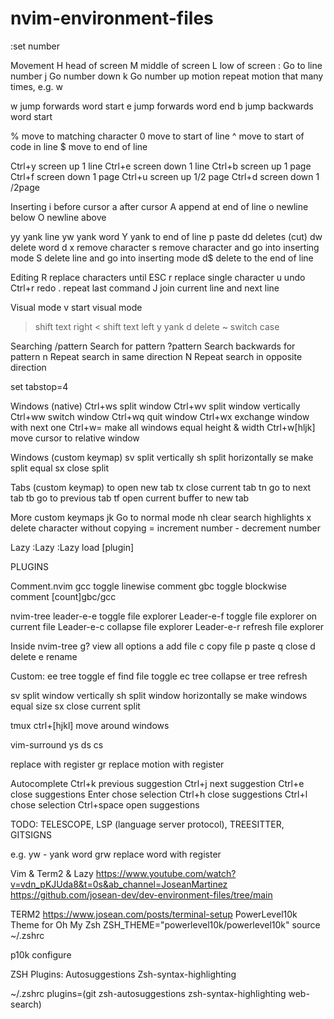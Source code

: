 # nvim-environment-files

:set number

Movement
H	head of screen
M 	middle of screen
L	low of screen
:<number>	Go to line number
<number>j	Go number down
<number>k	Go number up
<number>motion	repeat motion that many times, e.g. w

w	jump forwards word start
e 	jump forwards word end
b	jump backwards word start

%	move to matching character
0	move to start of line
^ 	move to start of code in line
$	move to end of line

Ctrl+y	screen up 1 line
Ctrl+e	screen down 1 line
Ctrl+b	screen up 1 page
Ctrl+f	screen down 1 page
Ctrl+u	screen up 1/2 page
Ctrl+d	screen down 1 /2page

Inserting
i	before cursor
a	after cursor
A 	append at end of line
o	newline below
O 	newline above

yy	yank line
yw	yank word
Y 	yank to end of line
p	paste
dd	deletes (cut)
dw	delete word
d<number><motion>
x 	remove character
s	remove character and go into inserting mode
S	delete line and go into inserting mode
d$	delete to the end of line

Editing
R 	replace characters until ESC
r	replace single character
u	undo
Ctrl+r	redo
.	repeat last command
J 	join current line and next line

Visual mode
v	start visual mode
> 	shift text right
< 	shift text left
y	yank
d	delete
~	switch case

Searching
/pattern 	Search for pattern
?pattern	Search backwards for pattern
n		Repeat search in same direction
N		Repeat search in opposite direction

set tabstop=4

Windows (native)
Ctrl+ws	split window
Ctrl+wv	split window vertically
Ctrl+ww	switch window
Ctrl+wq	quit window
Ctrl+wx	exchange window with next one
Ctrl+w=	make all windows equal height & width
Ctrl+w[hljk]	move cursor to relative window

Windows (custom keymap)
<leader>sv	split vertically
<leader>sh	split horizontally
<leader>se	make split equal 
<leader>sx	close split

Tabs (custom keymap)
<leader>to	open new tab
<leader>tx	close current tab
<leader>tn	go to next tab
<leader>tb 	go to previous tab
<leader>tf	open current buffer to new tab

More custom keymaps
jk	Go to normal mode
<leader>nh	clear search highlights
x	delete character without copying
<leader>=	increment number
<leader>-	decrement number

Lazy
:Lazy
:Lazy load [plugin]

PLUGINS

Comment.nvim
gcc		toggle linewise comment
gbc		toggle blockwise comment
[count]gbc/gcc

nvim-tree
leader-e-e	toggle file explorer
Leader-e-f	toggle file explorer on current file
Leader-e-c	collapse file explorer
Leader-e-r	refresh file explorer 

Inside nvim-tree
g?	view all options
a	add file 
c	copy file
p	paste
q 	close
d	delete
e	rename

Custom:
<leader>ee	tree toggle
<leader>ef	find file toggle
<leader>ec	tree collapse
<leader>er	tree refresh

<leader>sv	split window vertically
<leader>sh	split window horizontally
<leader>se	make windows equal size
<leader>sx	close current split

tmux
ctrl+[hjkl]	move around windows

vim-surround
ys<motion><char to surround with>
ds<char to remove surround>
cs<char to change from><char to change to>

replace with register 
gr<motion> 		replace motion with register

Autocomplete
Ctrl+k	previous suggestion
Ctrl+j	next suggestion
Ctrl+e	close suggestions
Enter	chose selection
Ctrl+h	close suggestions
Ctrl+l	chose selection
Ctrl+space	open suggestions



TODO: TELESCOPE, LSP (language server protocol), TREESITTER, GITSIGNS

e.g.
yw		- yank word
grw		replace word with register


Vim & Term2 & Lazy
https://www.youtube.com/watch?v=vdn_pKJUda8&t=0s&ab_channel=JoseanMartinez
https://github.com/josean-dev/dev-environment-files/tree/main

TERM2
https://www.josean.com/posts/terminal-setup
PowerLevel10k Theme for Oh My Zsh
ZSH_THEME="powerlevel10k/powerlevel10k"
source ~/.zshrc

p10k configure

ZSH Plugins:
Autosuggestions
Zsh-syntax-highlighting

~/.zshrc
plugins=(git zsh-autosuggestions zsh-syntax-highlighting web-search)
